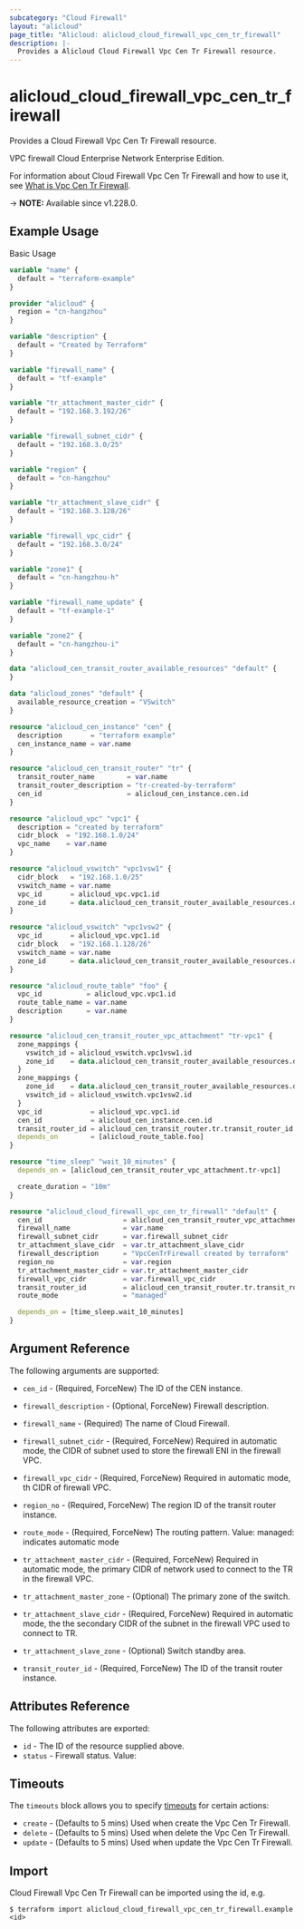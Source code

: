 ```yaml
---
subcategory: "Cloud Firewall"
layout: "alicloud"
page_title: "Alicloud: alicloud_cloud_firewall_vpc_cen_tr_firewall"
description: |-
  Provides a Alicloud Cloud Firewall Vpc Cen Tr Firewall resource.
---
```


# alicloud_cloud_firewall_vpc_cen_tr_firewall

Provides a Cloud Firewall Vpc Cen Tr Firewall resource.

VPC firewall Cloud Enterprise Network Enterprise Edition.

For information about Cloud Firewall Vpc Cen Tr Firewall and how to use it, see [What is Vpc Cen Tr Firewall](https://www.alibabacloud.com/help/en/).

-> **NOTE:** Available since v1.228.0.

## Example Usage

Basic Usage

```terraform
variable "name" {
  default = "terraform-example"
}

provider "alicloud" {
  region = "cn-hangzhou"
}

variable "description" {
  default = "Created by Terraform"
}

variable "firewall_name" {
  default = "tf-example"
}

variable "tr_attachment_master_cidr" {
  default = "192.168.3.192/26"
}

variable "firewall_subnet_cidr" {
  default = "192.168.3.0/25"
}

variable "region" {
  default = "cn-hangzhou"
}

variable "tr_attachment_slave_cidr" {
  default = "192.168.3.128/26"
}

variable "firewall_vpc_cidr" {
  default = "192.168.3.0/24"
}

variable "zone1" {
  default = "cn-hangzhou-h"
}

variable "firewall_name_update" {
  default = "tf-example-1"
}

variable "zone2" {
  default = "cn-hangzhou-i"
}

data "alicloud_cen_transit_router_available_resources" "default" {
}

data "alicloud_zones" "default" {
  available_resource_creation = "VSwitch"
}

resource "alicloud_cen_instance" "cen" {
  description       = "terraform example"
  cen_instance_name = var.name
}

resource "alicloud_cen_transit_router" "tr" {
  transit_router_name        = var.name
  transit_router_description = "tr-created-by-terraform"
  cen_id                     = alicloud_cen_instance.cen.id
}

resource "alicloud_vpc" "vpc1" {
  description = "created by terraform"
  cidr_block  = "192.168.1.0/24"
  vpc_name    = var.name
}

resource "alicloud_vswitch" "vpc1vsw1" {
  cidr_block   = "192.168.1.0/25"
  vswitch_name = var.name
  vpc_id       = alicloud_vpc.vpc1.id
  zone_id      = data.alicloud_cen_transit_router_available_resources.default.resources[0].master_zones[1]
}

resource "alicloud_vswitch" "vpc1vsw2" {
  vpc_id       = alicloud_vpc.vpc1.id
  cidr_block   = "192.168.1.128/26"
  vswitch_name = var.name
  zone_id      = data.alicloud_cen_transit_router_available_resources.default.resources[0].master_zones[2]
}

resource "alicloud_route_table" "foo" {
  vpc_id           = alicloud_vpc.vpc1.id
  route_table_name = var.name
  description      = var.name
}

resource "alicloud_cen_transit_router_vpc_attachment" "tr-vpc1" {
  zone_mappings {
    vswitch_id = alicloud_vswitch.vpc1vsw1.id
    zone_id    = data.alicloud_cen_transit_router_available_resources.default.resources[0].master_zones[1]
  }
  zone_mappings {
    zone_id    = data.alicloud_cen_transit_router_available_resources.default.resources[0].master_zones[2]
    vswitch_id = alicloud_vswitch.vpc1vsw2.id
  }
  vpc_id            = alicloud_vpc.vpc1.id
  cen_id            = alicloud_cen_instance.cen.id
  transit_router_id = alicloud_cen_transit_router.tr.transit_router_id
  depends_on        = [alicloud_route_table.foo]
}

resource "time_sleep" "wait_10_minutes" {
  depends_on = [alicloud_cen_transit_router_vpc_attachment.tr-vpc1]

  create_duration = "10m"
}

resource "alicloud_cloud_firewall_vpc_cen_tr_firewall" "default" {
  cen_id                    = alicloud_cen_transit_router_vpc_attachment.tr-vpc1.cen_id
  firewall_name             = var.name
  firewall_subnet_cidr      = var.firewall_subnet_cidr
  tr_attachment_slave_cidr  = var.tr_attachment_slave_cidr
  firewall_description      = "VpcCenTrFirewall created by terraform"
  region_no                 = var.region
  tr_attachment_master_cidr = var.tr_attachment_master_cidr
  firewall_vpc_cidr         = var.firewall_vpc_cidr
  transit_router_id         = alicloud_cen_transit_router.tr.transit_router_id
  route_mode                = "managed"

  depends_on = [time_sleep.wait_10_minutes]
}
```

## Argument Reference

The following arguments are supported:
* `cen_id` - (Required, ForceNew) The ID of the CEN instance.
* `firewall_description` - (Optional, ForceNew) Firewall description.
* `firewall_name` - (Required) The name of Cloud Firewall.
* `firewall_subnet_cidr` - (Required, ForceNew) Required in automatic mode, the CIDR of subnet used to store the firewall ENI in the firewall VPC.
* `firewall_vpc_cidr` - (Required, ForceNew) Required in automatic mode,  th CIDR of firewall VPC.
* `region_no` - (Required, ForceNew) The region ID of the transit router instance.
* `route_mode` - (Required, ForceNew) The routing pattern. Value: managed: indicates automatic mode

* `tr_attachment_master_cidr` - (Required, ForceNew) Required in automatic mode, the primary CIDR of network used to connect to the TR in the firewall VPC.
* `tr_attachment_master_zone` - (Optional) The primary zone of the switch.

* `tr_attachment_slave_cidr` - (Required, ForceNew) Required in automatic mode, the the secondary CIDR of the subnet in the firewall VPC used to connect to TR.
* `tr_attachment_slave_zone` - (Optional) Switch standby area.

* `transit_router_id` - (Required, ForceNew) The ID of the transit router instance.

## Attributes Reference

The following attributes are exported:
* `id` - The ID of the resource supplied above.
* `status` - Firewall status. Value:

## Timeouts

The `timeouts` block allows you to specify [timeouts](https://www.terraform.io/docs/configuration-0-11/resources.html#timeouts) for certain actions:
* `create` - (Defaults to 5 mins) Used when create the Vpc Cen Tr Firewall.
* `delete` - (Defaults to 5 mins) Used when delete the Vpc Cen Tr Firewall.
* `update` - (Defaults to 5 mins) Used when update the Vpc Cen Tr Firewall.

## Import

Cloud Firewall Vpc Cen Tr Firewall can be imported using the id, e.g.

```shell
$ terraform import alicloud_cloud_firewall_vpc_cen_tr_firewall.example <id>
```